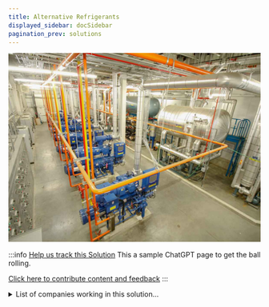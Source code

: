 ```yaml
---
title: Alternative Refrigerants
displayed_sidebar: docSidebar
pagination_prev: solutions
---
```

![Cover Image](../static/img/co2-refrigeration.jpg)

:::info [Help us track this Solution](contribute)
This a sample ChatGPT page to get the ball rolling.

[Click here to contribute content and feedback](contribute)
:::

<details>
        <summary>List of companies working in this solution...</summary>
         <em>Note: this is an experimental feature. Accuracy not guaranteed</em>
        <div>
            <ul>
             
                <li><a href="https://DyeCoo.com">Dyecoo</a></li>
            
                <li><a href="https://ccccx.net">C4x Green Carbon</a></li>
            
                <li><a href="https://www.c16bio.com/">C16 Biosciences</a></li>
            
                <li><a href="https://arviatechnology.com">Arvia Technology</a></li>
            
                <li><a href="https://atomocoffee.com">Atomo Molecular Coffee</a></li>
            
                <li><a href="https://www.solugentech.com/">Solugen</a></li>
            
                <li><a href="https://nan">Ecoware</a></li>
            
            </ul>
        </div>
        </details>


:::company
  #### [View open jobs in this Solution](https://climatebase.org/jobs?l=&q=&drawdown_solutions=Alternative+Refrigerants)
:::

## Overview

* **Alternative Refrigerants**: Significant progress in developing environmentally-friendly alternatives such as CO2 and ammonia (NH3).
* **Benefits of CO2 & NH3**: Both are naturally occurring, non-toxic, non-flammable, and ozone-friendly.
* **Industry Leaders**: Daikin Industries (Japanese) and Honeywell International (American) are pioneering in CO2 and NH3-based refrigerant systems.

## Progress Made

* **CO2 Refrigeration**: Low GWP, non-toxic, and non-flammable. Already in use in commercial and industrial sectors.
* **NH3 Refrigeration**: Similar advantages as CO2 and growing in application.
* **Man-made Gases**: HFCs, HCFCs, and FCs, all with high GWP, are being phased out under the Montreal Protocol.

## Lessons Learned

* **Low GWP Preference**: Refrigerants with lower GWP have been more successful.
* **Safety Concerns**: Flammable refrigerants have had safety issues; ammonia has associated health risks; carbon dioxide also has safety concerns.
* **Top Advocates**: United Nations Environment Programme (UNEP), International Institute for Sustainable Development (IISD), World Bank, and International Energy Agency (IEA) lead in advocating and implementing alternative refrigerants.

## Challenges Ahead

* **High Initial Costs**: A significant barrier for many potential adopters.
* **Infrastructure Lacking**: The absence of a robust infrastructure to support alternative refrigerants hinders their adoption.
* **Awareness Issues**: General unawareness among individuals and organizations can limit the uptake of these alternatives.

## Best Path Forward

* **R&D Investments**: Pour more resources into refining and making the technology more cost-efficient.
* **Public Education**: Raise awareness about the benefits of alternative refrigerants.
* **Incentives for Businesses**: Provide benefits to businesses that switch to alternative refrigerants.
* **Industry Giants' Role**: Companies like Honeywell, DuPont, and Chemours should continue their pioneering work, share insights, and drive industry standards.

*Image from [ES Magazine](https://www.esmagazine.com/articles/101759-tracking-the-evolution-of-industrial-refrigerants)*